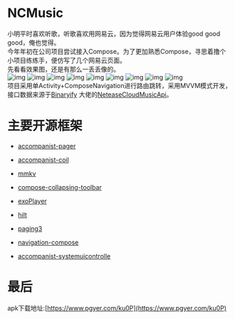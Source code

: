 # NCMusic

小明平时喜欢听歌，听歌喜欢用网易云，因为觉得网易云用户体验good good good，俺也觉得。  
今年年初在公司项目尝试接入Compose。为了更加熟悉Compose，寻思着撸个小项目练练手，便仿写了几个网易云页面。  
先看看效果图，还是有那么一丢丢像的。   
![img](https://github.com/sskEvan/NCMusic/blob/master/gif/首页.gif)
![img](https://github.com/sskEvan/NCMusic/blob/master/gif/歌单列表.gif)
![img](https://github.com/sskEvan/NCMusic/blob/master/gif/音乐播放.gif)
![img](https://github.com/sskEvan/NCMusic/blob/master/gif/歌词.gif)
![img](https://github.com/sskEvan/NCMusic/blob/master/gif/评论.gif)
![img](https://github.com/sskEvan/NCMusic/blob/master/gif/音乐播放通知栏.gif)
![img](https://github.com/sskEvan/NCMusic/blob/master/gif/视频列表.gif)
![img](https://github.com/sskEvan/NCMusic/blob/master/gif/视频播放.gif)
![img](https://github.com/sskEvan/NCMusic/blob/master/gif/主题切换.gif)   
项目采用单Activity+ComposeNavigation进行路由跳转，采用MVVM模式开发，接口数据来源于[Binaryify](https://github.com/Binaryify)
大佬的[NeteaseCloudMusicApi](https://github.com/Binaryify/NeteaseCloudMusicApi)。  

# 主要开源框架  
* [accompanist-pager](https://google.github.io/accompanist/pager/)

* [accompanist-coil](https://google.github.io/accompanist/coil/)

* [mmkv](https://github.com/Tencent/MMKV)

* [compose-collapsing-toolbar](https://github.com/onebone/compose-collapsing-toolbar)

* [exoPlayer](https://github.com/google/ExoPlayer)

* [hilt](https://developer.android.google.cn/training/dependency-injection/hilt-jetpack#compose)

* [paging3](https://developer.android.google.cn/topic/libraries/architecture/paging/v3-overview)

* [navigation-compose](https://developer.android.google.cn/jetpack/compose/navigation)

* [accompanist-systemuicontrolle](https://google.github.io/accompanist/systemuicontroller/)  


# 最后
apk下载地址:[https://www.pgyer.com/ku0P](https://www.pgyer.com/ku0P)




